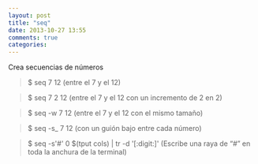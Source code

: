 ```yaml
---
layout: post
title: "seq"
date: 2013-10-27 13:55
comments: true
categories: 
---
```

Crea secuencias de números

>$ seq 7 12 (entre el 7 y el 12)

>$ seq 7 2 12 (entre el 7 y el 12 con un incremento de 2 en 2)

>$ seq -w 7 12 (entre el 7 y el 12 con el mismo tamaño)

>$ seq -s_ 7 12 (con un guión bajo entre cada número)

>$ seq -s'#' 0 $(tput cols) | tr -d '[:digit:]'  (Escribe una raya de “#” en toda la anchura de la terminal)

